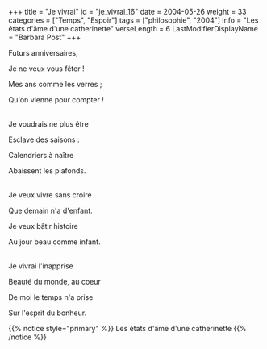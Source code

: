 +++
title = "Je vivrai"
id = "je_vivrai_16"
date = 2004-05-26
weight = 33
categories = ["Temps", "Espoir"]
tags = ["philosophie", "2004"]
info = "Les états d'âme d'une catherinette"
verseLength = 6
LastModifierDisplayName = "Barbara Post"
+++

Futurs anniversaires,

Je ne veux vous fêter !

Mes ans comme les verres ;

Qu'on vienne pour compter !

 \
Je voudrais ne plus être

Esclave des saisons :

Calendriers à naître

Abaissent les plafonds.

 \
Je veux vivre sans croire

Que demain n'a d'enfant.

Je veux bâtir histoire

Au jour beau comme infant.

 \
Je vivrai l'inapprise

Beauté du monde, au coeur

De moi le temps n'a prise

Sur l'esprit du bonheur.

{{% notice style="primary" %}}
Les états d'âme d'une catherinette
{{% /notice %}}
